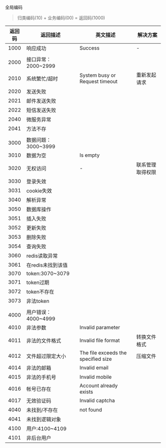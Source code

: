 全局编码

> 归类编码(10) + 业务编码(00) = 返回码(1000)

返回码|返回描述|英文描述|解决方案
:---:|---|---|---
1000|响应成功|Success|-
|||
2000|接口异常：2000~2999||
2010|系统繁忙/超时|System busy or Request timeout|重新发起请求
2020|发送失败||
2021|邮件发送失败||
2022|短信发送失败||
2040|微服务异常||
2041|方法不存||
|||
3000|数据问题：3000~3999||
3010|数据为空|Is empty|
3020|无权访问|-|联系管理取得权限
3030|登录失效||
3031|cookie失效||
3040|解析异常||
3050|数据库操作||
3051|插入失败||
3052|更新失败||
3053|删除失败||
3054|查询失败||
3060|redis读取异常||
3061|在redis未找到该值||
3070|token:3070~3079||
3071|token过期||
3072|token不存在||
3073|非法token||
|||
4000|用户错误：4000~4999||
4010|非法参数|Invalid parameter|
4011|非法的文件格式|Invalid file format|转换文件格式
4012|文件超过限定大小|The file exceeds the specified size|压缩文件
4014|非法的邮箱|Invalid email|
4015|非法的手机号|Invalid mobile|
4016|帐号已存在|Account already exists|
4017|无效验证码|Invalid captcha|
4040|未找到/不存在|not found|
4041|未找到逻辑对象||
4100|用户:4100~4109||
4101|非后台用户||